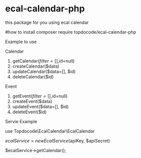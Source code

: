 # ecal-calendar-php
this package for you using ecal calendar 

#how to install 
composer require topdocode/ecal-calendar-php

Example to use

Calendar 
1. getCalendar($filter=[],$id=null)
2. createCalendar($data)
3. updateCalendar($data=[], $id)
4. deleteCalendar($id)

Event 
1. getEvent($filter=[],$id=null)
2. createEvent($data)
3. updateEvent($data=[], $id)
4. deleteEvent($id)

Servie Example

use Topdocode\EcalCalendar\EcalCalendar

$ecalService = new EcalService($apiKey, $apiSecret)

$ecalService->getCalendar();
